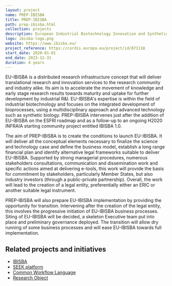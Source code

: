 ```yaml
---
layout: project
name: PREP-IBISBA
title: PREP-IBISBA
path: prep-ibisba.html
collection: projects
description: European Industrial Biotechnology Innovation and Synthetic Biology Accelerator Preparatory Phase
logo: ibisba-logo.png
website: https://www.ibisba.eu/
project_reference: https://cordis.europa.eu/project/id/871118
start_date: 2020-01-01
end_date: 2023-12-31
duration: 4 years
---
```


EU-IBISBA is a distributed research infrastructure concept that will deliver translational research and innovation services to the research community and industry alike. Its aim is to accelerate the movement of knowledge and early stage research results towards maturity and uptake for further development by industrial R&I. EU-IBISBA's expertise is within the field of industrial biotechnology and focuses on the integrated development of bioprocesses, using a multidisciplinary approach and advanced technology such as synthetic biology. PREP-IBISBA intervenes just after the addition of EU-IBISBA on the ESFRI roadmap and as a follow-up to an ongoing H2020 INFRAIA starting community project entitled IBISBA 1.0.

The aim of PREP-IBISBA is to create the conditions to launch EU-IBISBA. It will deliver all the conceptual elements necessary to finalize the science and technology case and define the business model, establish a long range financial plan and identify alternative legal frameworks suitable to deliver EU-IBISBA. Supported by strong managerial procedures, numerous stakeholders consultations, communication and dissemination work and specific actions aimed at delivering e-tools, this work will provide the basis for commitment by stakeholders, particularly Member States, but also industry investors (through a public-private partnership). Overall, the work will lead to the creation of a legal entity, preferentially either an ERIC or another suitable legal instrument.

PREP-IBISBA will also prepare EU-IBISBA implementation by providing the opportunity for transition. Intervening after the creation of the legal entity, this involves the progressive initiation of EU-IBISBA business processes. Siting of EU-IBISBA will be decided, a skeleton Executive team put into place and preliminary governance deployed. The transition will allow dry running of some business processes and will ease EU-IBISBA towards full implementation.

## Related projects and initiatives

* [IBISBA](/projects/ibisba/)
* [SEEK platform](/products/seek/)
* [Common Workflow Language](/activities/cwl/) 
* [Research Object](/products/researchobject/)

